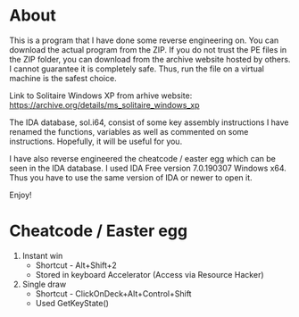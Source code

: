 # About
This is a program that I have done some reverse engineering on. You can download the actual program from the ZIP. If you do not trust the PE files in the ZIP folder, you can download from the archive website hosted by others. I cannot guarantee it is completely safe. Thus, run the file on a virtual machine is the safest choice.

Link to Solitaire Windows XP from arhive website: https://archive.org/details/ms_solitaire_windows_xp

The IDA database, sol.i64, consist of some key assembly instructions I have renamed the functions, variables as well as commented on some instructions. Hopefully, it will be useful for you.

I have also reverse engineered the cheatcode / easter egg which can be seen in the IDA database. I used IDA Free version 7.0.190307 Windows x64. Thus you have to use the same version of IDA or newer to open it.

Enjoy!

# Cheatcode / Easter egg
1. Instant win
    * Shortcut - Alt+Shift+2
    * Stored in keyboard Accelerator (Access via Resource Hacker)
2. Single draw
    * Shortcut - ClickOnDeck+Alt+Control+Shift
    * Used GetKeyState()